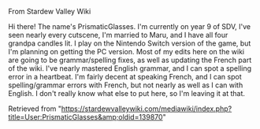 From Stardew Valley Wiki

Hi there! The name's PrismaticGlasses. I'm currently on year 9 of SDV, I've seen nearly every cutscene, I'm married to Maru, and I have all four grandpa candles lit. I play on the Nintendo Switch version of the game, but I'm planning on getting the PC version. Most of my edits here on the wiki are going to be grammar/spelling fixes, as well as updating the French part of the wiki. I've nearly mastered English grammar, and I can spot a spelling error in a heartbeat. I'm fairly decent at speaking French, and I can spot spelling/grammar errors with French, but not nearly as well as I can with English. I don't really know what else to put here, so I'm leaving it at that.

Retrieved from "https://stardewvalleywiki.com/mediawiki/index.php?title=User:PrismaticGlasses&amp;oldid=139870"
